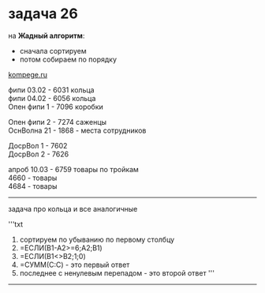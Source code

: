 # задача 26  

на **Жадный алгоритм**:  
- сначала сортируем  
- потом собираем по порядку  

[kompege.ru](https://kompege.ru/)  

фипи 03.02 - 6031 кольца  
фипи 04.02 - 6056 кольца  
Опен фипи 1 - 7096 коробки  

Опен фипи 2 - 7274 саженцы  
ОснВолна 21 - 1868 - места сотрудников  

ДосрВол 1 - 7602  
ДосрВол 2 - 7626  

апроб 10.03 - 6759 товары по тройкам  
4660 - товары  
4684 - товары  

---  

задача про кольца и все аналогичные  

'''txt
1) сортируем по убыванию по первому столбцу
2) =ЕСЛИ(B1-A2>=6;A2;B1)
3) =ЕСЛИ(B1<>B2;1;0)
4) =СУММ(C:C) - это первый ответ
5) последнее с ненулевым перепадом - это второй ответ
'''

---  

